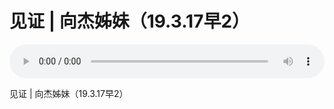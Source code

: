 # 见证 | 向杰姊妹（19.3.17早2） 

<audio style="width: 100%;" preload="false" controls controlslist="nodownload"><source src="//cdn.simai.ml/audio/mp3/old/27450.mp3" type="audio/mpeg">Your browser does not support the audio element.</audio>


<p>见证 | 向杰姊妹（19.3.17早2）&nbsp;</p>